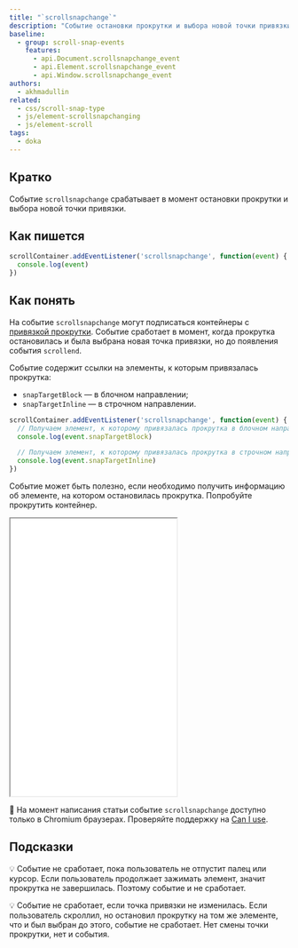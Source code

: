 ```yaml
---
title: "`scrollsnapchange`"
description: "Событие остановки прокрутки и выбора новой точки привязки."
baseline:
  - group: scroll-snap-events
    features:
      - api.Document.scrollsnapchange_event
      - api.Element.scrollsnapchange_event
      - api.Window.scrollsnapchange_event
authors:
  - akhmadullin
related:
  - css/scroll-snap-type
  - js/element-scrollsnapchanging
  - js/element-scroll
tags:
  - doka
---
```


## Кратко

Событие `scrollsnapchange` срабатывает в момент остановки прокрутки и выбора новой точки привязки.

## Как пишется

```js
scrollContainer.addEventListener('scrollsnapchange', function(event) {
  console.log(event)
})
```

## Как понять

На событие `scrollsnapchange` могут подписаться контейнеры с [привязкой прокрутки](/css/scroll-snap-type/). Событие сработает в момент, когда прокрутка остановилась и была выбрана новая точка привязки, но до появления события `scrollend`.

Событие содержит ссылки на элементы, к которым привязалась прокрутка:

- `snapTargetBlock` — в блочном направлении;
- `snapTargetInline` — в строчном направлении.

```js
scrollContainer.addEventListener('scrollsnapchange', function(event) {
  // Получаем элемент, к которому привязалась прокрутка в блочном направлении
  console.log(event.snapTargetBlock)

  // Получаем элемент, к которому привязалась прокрутка в строчном направлении
  console.log(event.snapTargetInline)
})
```

Событие может быть полезно, если необходимо получить информацию об элементе, на котором остановилась прокрутка. Попробуйте прокрутить контейнер.

<iframe title="Использование события в карусели" src="demos/carousel/" height="500"></iframe>

<aside>

🚧 На момент написания статьи событие `scrollsnapchange` доступно только в Chromium браузерах. Проверяйте поддержку на [Can I use](https://caniuse.com/mdn-api_element_scrollsnapchange_event).

</aside>

## Подсказки

💡 Событие не сработает, пока пользователь не отпустит палец или курсор. Если пользователь продолжает зажимать элемент, значит прокрутка не завершилась. Поэтому событие и не сработает.

💡 Событие не сработает, если точка привязки не изменилась. Если пользователь скроллил, но остановил прокрутку на том же элементе, что и был выбран до этого, событие не сработает. Нет смены точки прокрутки, нет и события.
